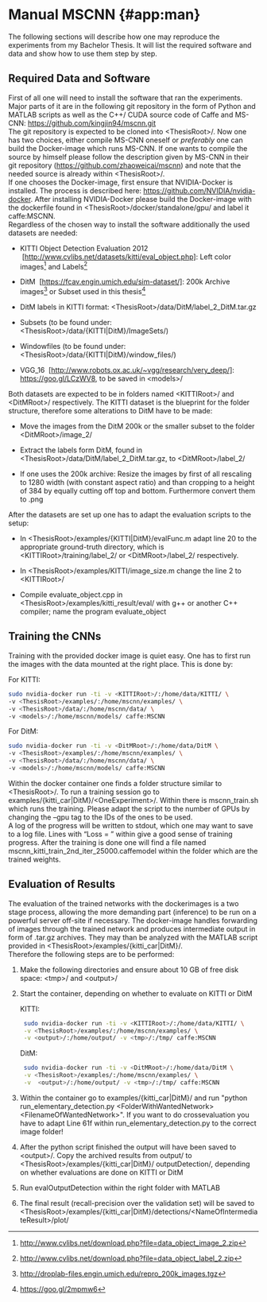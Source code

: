 Manual MSCNN {#app:man}
============

The following sections will describe how one may reproduce the
experiments from my Bachelor Thesis. It will list the required software and data and show how to use them step by step.

Required Data and Software
--------------------------

First of all one will need to install the software that ran the
experiments. Major parts of it are in the following git repository in
the form of Python and MATLAB scripts as well as the C++/ CUDA source
code of Caffe and MS-CNN: <https://github.com/kingjin94/mscnn.git>\
The git repository is expected to be cloned into &lt;ThesisRoot&gt;/.
Now one has two choices, either compile MS-CNN oneself or *preferably*
one can build the Docker-image which runs MS-CNN. If one wants to
compile the source by himself please follow the description given by
MS-CNN in their git repository (<https://github.com/zhaoweicai/mscnn>)
and note that the needed source is already within &lt;ThesisRoot&gt;/.\
If one chooses the Docker-image, first ensure that NVIDIA-Docker is
installed. The process is described here:
<https://github.com/NVIDIA/nvidia-docker>. After installing
NVIDIA-Docker please build the Docker-image with the dockerfile found in
&lt;ThesisRoot&gt;/docker/standalone/gpu/ and label it caffe:MSCNN.\
Regardless of the chosen way to install the software additionally the
used datasets are needed:

-   KITTI Object Detection Evaluation 2012  [http://www.cvlibs.net/datasets/kitti/eval_object.php]: Left color
    images[^1] and Labels[^2]

-   DitM  [https://fcav.engin.umich.edu/sim-dataset/]: 200k Archive images[^3] or Subset used in this
    thesis[^4]

-   DitM labels in KITTI format:
    &lt;ThesisRoot&gt;/data/DitM/label\_2\_DitM.tar.gz

-   Subsets (to be found under:
    &lt;ThesisRoot&gt;/data/{KITTI|DitM}/ImageSets/)

-   Windowfiles (to be found under:
    &lt;ThesisRoot&gt;/data/{KITTI|DitM}/window\_files/)

-   VGG\_16  [http://www.robots.ox.ac.uk/~vgg/research/very_deep/]: <https://goo.gl/LCzWV8>, to be saved in
    &lt;models&gt;/

Both datasets are expected to be in folders named &lt;KITTIRoot&gt;/ and
&lt;DitMRoot&gt;/ respectively. The KITTI dataset is the blueprint for
the folder structure, therefore some alterations to DitM have to be
made:

-   Move the images from the DitM 200k or the smaller subset to the
    folder &lt;DitMRoot&gt;/image\_2/

-   Extract the labels form DitM, found in
    &lt;ThesisRoot&gt;/data/DitM/label\_2\_DitM.tar.gz, to
    &lt;DitMRoot&gt;/label\_2/

-   If one uses the 200k archive: Resize the images by first of all
    rescaling to 1280 width (with constant aspect ratio) and than
    cropping to a height of 384 by equally cutting off top and bottom.
    Furthermore convert them to .png

After the datasets are set up one has to adapt the evaluation scripts to
the setup:

-   In &lt;ThesisRoot&gt;/examples/{KITTI|DitM}/evalFunc.m adapt line 20
    to the appropriate ground-truth directory, which is
    &lt;KITTIRoot&gt;/training/label\_2/ or &lt;DitMRoot&gt;/label\_2/
    respectively.

-   In &lt;ThesisRoot&gt;/examples/KITTI/image\_size.m change the line 2
    to &lt;KITTIRoot&gt;/

-   Compile evaluate\_object.cpp in
    &lt;ThesisRoot&gt;/examples/kitti\_result/eval/ with g++ or another
    C++ compiler; name the program evaluate\_object

Training the CNNs
-----------------

Training with the provided docker image is quiet easy. One has to first
run the images with the data mounted at the right place. This is done
by:

For KITTI:

``` {.bash language="bash"}
sudo nvidia-docker run -ti -v <KITTIRoot>/:/home/data/KITTI/ \
-v <ThesisRoot>/examples/:/home/mscnn/examples/ \
-v <ThesisRoot>/data/:/home/mscnn/data/ \
-v <models>/:/home/mscnn/models/ caffe:MSCNN
```

For DitM:

``` {.bash language="bash"}
sudo nvidia-docker run -ti -v <DitMRoot>/:/home/data/DitM \
-v <ThesisRoot>/examples/:/home/mscnn/examples/ \
-v <ThesisRoot>/data/:/home/mscnn/data/ \
-v <models>/:/home/mscnn/models/ caffe:MSCNN
```

Within the docker container one finds a folder structure similar to
&lt;ThesisRoot&gt;/. To run a training session go to
examples/{kitti\_car|DitM}/&lt;OneExperiment&gt;/. Within there is
mscnn\_train.sh which runs the training. Please adapt the script to the
number of GPUs by changing the –gpu tag to the IDs of the ones to be
used.\
A log of the progress will be written to stdout, which one may want to
save to a log file. Lines with “Loss = ” within give a good sense of
training progress. After the training is done one will find a file named
mscnn\_kitti\_train\_2nd\_iter\_25000.caffemodel within the folder which
are the trained weights.

Evaluation of Results
---------------------

The evaluation of the trained networks with the dockerimages is a two
stage process, allowing the more demanding part (inference) to be run on
a powerful server off-site if necessary. The docker-image handles
forwarding of images through the trained network and produces
intermediate output in form of .tar.gz archives. They may than be
analyzed with the MATLAB script provided in
&lt;ThesisRoot&gt;/examples/{kitti\_car|DitM}/.\
Therefore the following steps are to be performed:

1.  Make the following directories and ensure about 10 GB of free disk
    space: &lt;tmp&gt;/ and &lt;output&gt;/

2.  Start the container, depending on whether to evaluate on KITTI or
    DitM

    KITTI:

       ``` {.bash language="bash"} 
        sudo nvidia-docker run -ti -v <KITTIRoot>/:/home/data/KITTI/ \
        -v <ThesisRoot>/examples/:/home/mscnn/examples/ \
        -v <output>/:/home/output/ -v <tmp>/:/tmp/ caffe:MSCNN
       ```

    DitM:

       ``` {.bash language="bash"}
        sudo nvidia-docker run -ti -v <DitMRoot>/:/home/data/DitM \
        -v <ThesisRoot>/examples/:/home/mscnn/examples/ \
        -v  <output>/:/home/output/ -v <tmp>/:/tmp/ caffe:MSCNN
       ```

3.  Within the container go to examples/\{kitti\_car|DitM\}/ and run "python run_elementary_detection.py &lt;FolderWithWantedNetwork&gt; &lt;FilenameOfWantedNetwork&gt;". If you want to do crossevaluation you have to adapt Line 61f within run\_elementary\_detection.py to the correct image folder!

4.  After the python script finished the output will have been saved to &lt;output&gt;/. Copy the archived results from output/ to &lt;ThesisRoot&gt;/examples/\{kitti\_car|DitM\}/ outputDetection/, depending on whether evaluations are done on KITTI or DitM

5.  Run evalOutputDetection within the right folder with MATLAB

6.  The final result (recall-precision over the validation set) will be saved to &lt;ThesisRoot&gt;/examples/\{kitti\_car|DitM\}/detections/&lt;NameOfIntermediateResult&gt;/plot/

[^1]: <http://www.cvlibs.net/download.php?file=data_object_image_2.zip>

[^2]: <http://www.cvlibs.net/download.php?file=data_object_label_2.zip>

[^3]: <http://droplab-files.engin.umich.edu/repro_200k_images.tgz>

[^4]: <https://goo.gl/2mpmw6>
